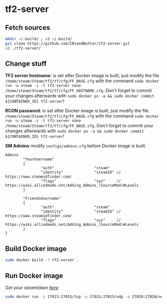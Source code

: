 # tf2-server

## Fetch sources

```Bash
mkdir ~/.build/ ; cd ~/.build/
git clone https://github.com/IBleedButter/tf2-server.git
cd ./tf2-server/
```

## Change stuff

**TF2 server hostname**: is set after Docker image is built, just modify the file `/home/steam/Steam/tf2/tf/cfg/FF_BASE.cfg` with the command `sudo docker run -u steam -i -t tf2-server nano /home/steam/Steam/tf2/tf/cfg/FF_HOSTNAME.cfg`. Don't forget to commit your changes afterwards with `sudo docker ps -a && sudo docker commit ${CONTAINER_ID} tf2-server`!

**RCON password**: is set after Docker image is built, just modify the file `/home/steam/Steam/tf2/tf/cfg/FF_BASE.cfg` with the command `sudo docker run -u steam -i -t tf2-server nano /home/steam/Steam/tf2/tf/cfg/FF_BASE.cfg`. Don't forget to commit your changes afterwards with `sudo docker ps -a && sudo docker commit ${CONTAINER_ID} tf2-server`!

**SM Admins** modify `configs/admins.cfg` before Docker image is built:

```
Admins
        "YourUsername"
        {
                "auth"                  "steam"
                "identity"              "steamID" // https://www.steamidfinder.com/
                "flags"                 "xyz"     // https://wiki.alliedmods.net/Adding_Admins_(SourceMod)#Levels
        }

        "FriendsUsername"
        {
                "auth"                  "steam"
                "identity"              "steamID" // https://www.steamidfinder.com/
                "flags"                 "xyz"     // https://wiki.alliedmods.net/Adding_Admins_(SourceMod)#Levels
        }
}
```

## Build Docker image

```Bash
sudo docker build -t tf2-server .
```

## Run Docker image

*Get your steamtoken [here](https://steamcommunity.com/dev/managegameservers)*

```Bash
sudo docker run -p 27015:27015/tcp -p 27015:27015/udp -p 27020:27020/udp -e STEAMTOKEN=something -i -t tf2-server
```
